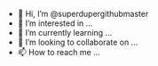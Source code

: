 - 👋 Hi, I’m @superdupergithubmaster
- 👀 I’m interested in ...
- 🌱 I’m currently learning ...
- 💞️ I’m looking to collaborate on ...
- 📫 How to reach me ...

<!---
superdupergithubmaster/superdupergithubmaster is a ✨ special ✨ repository because its `README.md` (this file) appears on your GitHub profile.
You can click the Preview link to take a look at your changes.
--->
